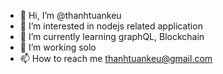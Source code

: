 - 👋 Hi, I’m @thanhtuankeu
- 👀 I’m interested in nodejs related application
- 🌱 I’m currently learning graphQL, Blockchain 
- 💞️ I’m working solo
- 📫 How to reach me thanhtuankeu@gmail.com

<!---
thanhtuankeu/thanhtuankeu is a ✨ special ✨ repository because its `README.md` (this file) appears on your GitHub profile.
You can click the Preview link to take a look at your changes.
--->
